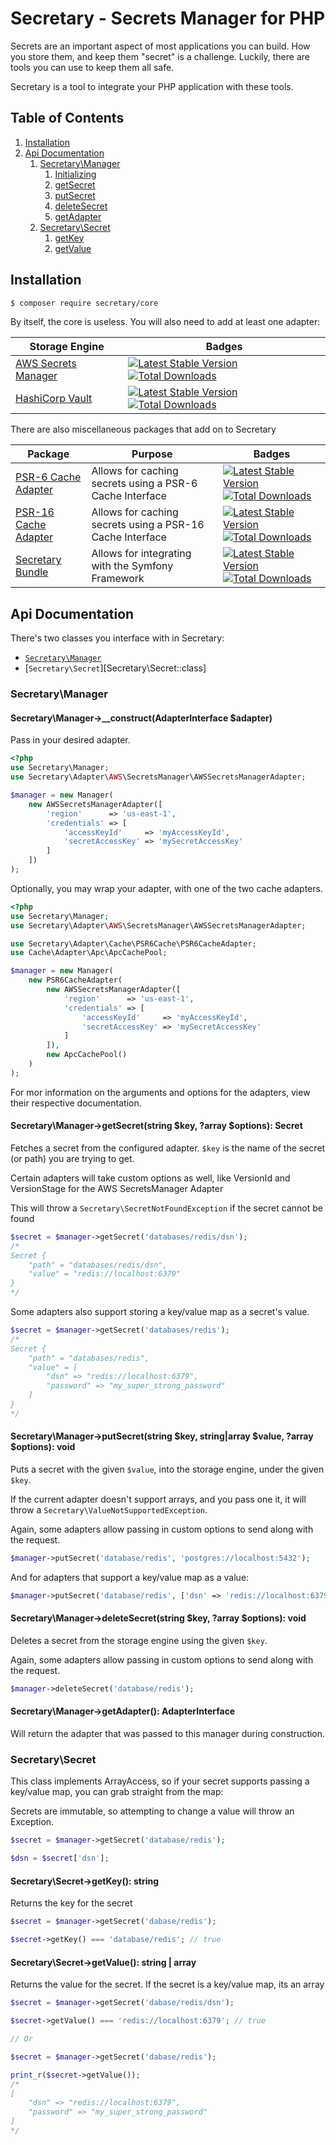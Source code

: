 # Secretary - Secrets Manager for PHP

Secrets are an important aspect of most applications you can build. How you store them, and keep them "secret" is a challenge.
Luckily, there are tools you can use to keep them all safe. 

Secretary is a tool to integrate your PHP application with these tools.

## Table of Contents

1. [Installation](#installation)
2. [Api Documentation](#api-documentation)
    1. [Secretary\Manager](#manager-class)
        1. [Initializing](#manager-constructor)
        2. [getSecret](#manager-getSecret)
        3. [putSecret](#manager-putSecret)
        4. [deleteSecret](#manager-deleteSecret)
        5. [getAdapter](#manager-getAdapter)
    2. [Secretary\Secret](#secret-class)
        1. [getKey](#secret-getKey)
        1. [getValue](#secret-getValue)

## Installation

```bash
$ composer require secretary/core
```

By itself, the core is useless. You will also need to add at least one adapter:

| Storage Engine | Badges |
| -------------- | -------- |
| [AWS Secrets Manager][aws-secrets-manager-adapter] | [![Latest Stable Version](https://poser.pugx.org/secretary/php-aws-secrets-manager-adapter/version)](https://packagist.org/packages/secretary/php-aws-secrets-manager-adapter) [![Total Downloads](https://poser.pugx.org/secretary/php-aws-secrets-manager-adapter/downloads)](https://packagist.org/packages/secretary/php-aws-secrets-manager-adapter) |
| [HashiCorp Vault][hashicorp-vault-adapter] | [![Latest Stable Version](https://poser.pugx.org/secretary/php-hashicorp-vault-adapter/version)](https://packagist.org/packages/secretary/php-hashicorp-vault-adapter) [![Total Downloads](https://poser.pugx.org/secretary/php-hashicorp-vault-adapter/downloads)](https://packagist.org/packages/secretary/php-hashicorp-vault-adapter) |

There are also miscellaneous packages that add on to Secretary 

| Package | Purpose | Badges |
| ------- | ------- | ------ |
| [PSR-6 Cache Adapter][psr-6-cache-adapter] | Allows for caching secrets using a PSR-6 Cache Interface | [![Latest Stable Version](https://poser.pugx.org/secretary/php-psr-6-cache-adapter/version)](https://packagist.org/packages/secretary/php-psr-6-cache-adapter) [![Total Downloads](https://poser.pugx.org/secretary/php-psr-6-cache-adapter/downloads)](https://packagist.org/packages/secretary/php-psr-6-cache-adapter) |
| [PSR-16 Cache Adapter][psr-16-cache-adapter] | Allows for caching secrets using a PSR-16 Cache Interface | [![Latest Stable Version](https://poser.pugx.org/secretary/php-psr-16-cache-adapter/version)](https://packagist.org/packages/secretary/php-psr-16-cache-adapter) [![Total Downloads](https://poser.pugx.org/secretary/php-psr-16-cache-adapter/downloads)](https://packagist.org/packages/secretary/php-psr-16-cache-adapter) |
| [Secretary Bundle][secretary-bundle] | Allows for integrating with the Symfony Framework | [![Latest Stable Version](https://poser.pugx.org/secretary/php-secretary-bundle/version)](https://packagist.org/packages/secretary/php-secretary-bundle) [![Total Downloads](https://poser.pugx.org/secretary/php-secretary-bundle/downloads)](https://packagist.org/packages/secretary/php-secretary-bundle) |

## Api Documentation

There's two classes you interface with in Secretary:

* [`Secretary\Manager`][Secretary\Manager::class]
* [`Secretary\Secret`][Secretary\Secret::class]

<a name="manager-class" />

### Secretary\Manager

<a name="manager-constructor" />

#### Secretary\Manager->__construct(AdapterInterface $adapter)

Pass in your desired adapter.

```php
<?php
use Secretary\Manager;
use Secretary\Adapter\AWS\SecretsManager\AWSSecretsManagerAdapter;

$manager = new Manager(
    new AWSSecretsManagerAdapter([
        'region'      => 'us-east-1',
        'credentials' => [
            'accessKeyId'     => 'myAccessKeyId',
            'secretAccessKey' => 'mySecretAccessKey'
        ]
    ])
);
```

Optionally, you may wrap your adapter, with one of the two cache adapters.

```php
<?php
use Secretary\Manager;
use Secretary\Adapter\AWS\SecretsManager\AWSSecretsManagerAdapter;

use Secretary\Adapter\Cache\PSR6Cache\PSR6CacheAdapter;
use Cache\Adapter\Apc\ApcCachePool;

$manager = new Manager(
    new PSR6CacheAdapter(
        new AWSSecretsManagerAdapter([
            'region'      => 'us-east-1',
            'credentials' => [
                'accessKeyId'     => 'myAccessKeyId',
                'secretAccessKey' => 'mySecretAccessKey'
            ]
        ]),
        new ApcCachePool()
    )
);
```

For mor information on the arguments and options for the adapters, view their respective documentation.

<a name="manager-getSecret" />

#### Secretary\Manager->getSecret(string $key, ?array $options): Secret

Fetches a secret from the configured adapter. `$key` is the name of the secret (or path) you are trying to get.

Certain adapters will take custom options as well, like VersionId and VersionStage for the AWS SecretsManager Adapter

This will throw a `Secretary\SecretNotFoundException` if the secret cannot be found

```php
$secret = $manager->getSecret('databases/redis/dsn');
/*
Secret {
    "path" = "databases/redis/dsn",
    "value" = "redis://localhost:6379"
}
*/
```

Some adapters also support storing a key/value map as a secret's value.

```php
$secret = $manager->getSecret('databases/redis');
/*
Secret {
    "path" = "databases/redis",
    "value" = [
        "dsn" => "redis://localhost:6379",
        "password" => "my_super_strong_password" 
    ]
}
*/
```

<a name="manager-putSecret" />

#### Secretary\Manager->putSecret(string $key, string|array $value, ?array $options): void

Puts a secret with the given `$value`, into the storage engine, under the given `$key`.

If the current adapter doesn't support arrays, and you pass one it, it will throw a `Secretary\ValueNotSupportedException`.

Again, some adapters allow passing in custom options to send along with the request.

```php
$manager->putSecret('database/redis', 'postgres://localhost:5432');
```

And for adapters that support a key/value map as a value: 

```php
$manager->putSecret('database/redis', ['dsn' => 'redis://localhost:6379', 'password' => 'my_super_strong_password']);
```

<a name="manager-deleteSecret" />

#### Secretary\Manager->deleteSecret(string $key, ?array $options): void

Deletes a secret from the storage engine using the given `$key`.

Again, some adapters allow passing in custom options to send along with the request.

```php
$manager->deleteSecret('database/redis');
```

<a name="manager-getAdapter" />

#### Secretary\Manager->getAdapter(): AdapterInterface

Will return the adapter that was passed to this manager during construction.

<a name="secret-class" />

### Secretary\Secret

This class implements ArrayAccess, so if your secret supports passing a key/value map, you can grab straight from the map:

Secrets are immutable, so attempting to change a value will throw an Exception.

```php
$secret = $manager->getSecret('database/redis');

$dsn = $secret['dsn'];
```

<a name="secret-getKey" />

#### Secretary\Secret->getKey(): string

Returns the key for the secret

```php
$secret = $manager->getSecret('dabase/redis');

$secret->getKey() === 'database/redis'; // true
```

<a name="secret-getValue" />

#### Secretary\Secret->getValue(): string | array

Returns the value for the secret. If the secret is a key/value map, its an array

```php
$secret = $manager->getSecret('dabase/redis/dsn');

$secret->getValue() === 'redis://localhost:6379'; // true

// Or

$secret = $manager->getSecret('dabase/redis');

print_r($secret->getValue()); 
/*
[
    "dsn" => "redis://localhost:6379",
    "password" => "my_super_strong_password" 
]
*/
```

[aws-secrets-manager-adapter]: https://github.com/secretary/php-aws-secrets-manager-adapter 
[hashicorp-vault-adapter]: https://github.com/secretary/php-hashicorp-vault-adapter 
[psr-6-cache-adapter]: https://github.com/secretary/php-psr-6-cache-adapter 
[psr-16-cache-adapter]: https://github.com/secretary/php-psr-16-cache-adapter 
[secretary-bundle]: https://github.com/secretary/php-secretary-bundle
[Secretary\Manager::class]: https://github.com/secretary/php/blob/master/src/Core/src/Manager.php